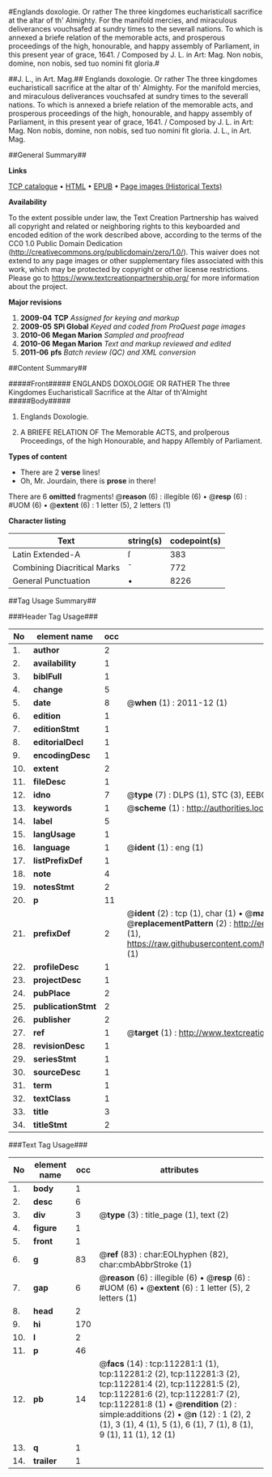 #Englands doxologie. Or rather The three kingdomes eucharisticall sacrifice at the altar of th' Almighty. For the manifold mercies, and miraculous deliverances vouchsafed at sundry times to the severall nations. To which is annexed a briefe relation of the memorable acts, and prosperous proceedings of the high, honourable, and happy assembly of Parliament, in this present year of grace, 1641. / Composed by J. L. in Art: Mag. Non nobis, domine, non nobis, sed tuo nomini fit gloria.#

##J. L., in Art. Mag.##
Englands doxologie. Or rather The three kingdomes eucharisticall sacrifice at the altar of th' Almighty. For the manifold mercies, and miraculous deliverances vouchsafed at sundry times to the severall nations. To which is annexed a briefe relation of the memorable acts, and prosperous proceedings of the high, honourable, and happy assembly of Parliament, in this present year of grace, 1641. / Composed by J. L. in Art: Mag. Non nobis, domine, non nobis, sed tuo nomini fit gloria.
J. L., in Art. Mag.

##General Summary##

**Links**

[TCP catalogue](http://www.ota.ox.ac.uk/tcp/)  • 
[HTML](http://tei.it.ox.ac.uk/tcp/Texts-HTML/free/A88/A88419.html)  • 
[EPUB](http://tei.it.ox.ac.uk/tcp/Texts-EPUB/free/A88/A88419.epub) • 
[Page images (Historical Texts)](https://historicaltexts.jisc.ac.uk/eebo-99860171e)

**Availability**

To the extent possible under law, the Text Creation Partnership has waived all copyright and related or neighboring rights to this keyboarded and encoded edition of the work described above, according to the terms of the CC0 1.0 Public Domain Dedication (http://creativecommons.org/publicdomain/zero/1.0/). This waiver does not extend to any page images or other supplementary files associated with this work, which may be protected by copyright or other license restrictions. Please go to https://www.textcreationpartnership.org/ for more information about the project.

**Major revisions**

1. __2009-04__ __TCP__ *Assigned for keying and markup*
1. __2009-05__ __SPi Global__ *Keyed and coded from ProQuest page images*
1. __2010-06__ __Megan Marion__ *Sampled and proofread*
1. __2010-06__ __Megan Marion__ *Text and markup reviewed and edited*
1. __2011-06__ __pfs__ *Batch review (QC) and XML conversion*

##Content Summary##

#####Front#####
ENGLANDS DOXOLOGIE OR RATHER The three Kingdomes Eucharisticall Sacrifice at the Altar of th'Almight
#####Body#####

1. Englands Doxologie.

1. A BRIEFE RELATION OF The Memorable ACTS, and proſperous Proceedings, of the high Honourable, and happy Aſſembly of Parliament.

**Types of content**

  * There are 2 **verse** lines!
  * Oh, Mr. Jourdain, there is **prose** in there!

There are 6 **omitted** fragments! 
 @__reason__ (6) : illegible (6)  •  @__resp__ (6) : #UOM (6)  •  @__extent__ (6) : 1 letter (5), 2 letters (1)

**Character listing**


|Text|string(s)|codepoint(s)|
|---|---|---|
|Latin Extended-A|ſ|383|
|Combining             Diacritical Marks|̄|772|
|General Punctuation|•|8226|

##Tag Usage Summary##

###Header Tag Usage###

|No|element name|occ|attributes|
|---|---|---|---|
|1.|__author__|2||
|2.|__availability__|1||
|3.|__biblFull__|1||
|4.|__change__|5||
|5.|__date__|8| @__when__ (1) : 2011-12 (1)|
|6.|__edition__|1||
|7.|__editionStmt__|1||
|8.|__editorialDecl__|1||
|9.|__encodingDesc__|1||
|10.|__extent__|2||
|11.|__fileDesc__|1||
|12.|__idno__|7| @__type__ (7) : DLPS (1), STC (3), EEBO-CITATION (1), PROQUEST (1), VID (1)|
|13.|__keywords__|1| @__scheme__ (1) : http://authorities.loc.gov/ (1)|
|14.|__label__|5||
|15.|__langUsage__|1||
|16.|__language__|1| @__ident__ (1) : eng (1)|
|17.|__listPrefixDef__|1||
|18.|__note__|4||
|19.|__notesStmt__|2||
|20.|__p__|11||
|21.|__prefixDef__|2| @__ident__ (2) : tcp (1), char (1)  •  @__matchPattern__ (2) : ([0-9\-]+):([0-9IVX]+) (1), (.+) (1)  •  @__replacementPattern__ (2) : http://eebo.chadwyck.com/downloadtiff?vid=$1&page=$2 (1), https://raw.githubusercontent.com/textcreationpartnership/Texts/master/tcpchars.xml#$1 (1)|
|22.|__profileDesc__|1||
|23.|__projectDesc__|1||
|24.|__pubPlace__|2||
|25.|__publicationStmt__|2||
|26.|__publisher__|2||
|27.|__ref__|1| @__target__ (1) : http://www.textcreationpartnership.org/docs/. (1)|
|28.|__revisionDesc__|1||
|29.|__seriesStmt__|1||
|30.|__sourceDesc__|1||
|31.|__term__|1||
|32.|__textClass__|1||
|33.|__title__|3||
|34.|__titleStmt__|2||


###Text Tag Usage###

|No|element name|occ|attributes|
|---|---|---|---|
|1.|__body__|1||
|2.|__desc__|6||
|3.|__div__|3| @__type__ (3) : title_page (1), text (2)|
|4.|__figure__|1||
|5.|__front__|1||
|6.|__g__|83| @__ref__ (83) : char:EOLhyphen (82), char:cmbAbbrStroke (1)|
|7.|__gap__|6| @__reason__ (6) : illegible (6)  •  @__resp__ (6) : #UOM (6)  •  @__extent__ (6) : 1 letter (5), 2 letters (1)|
|8.|__head__|2||
|9.|__hi__|170||
|10.|__l__|2||
|11.|__p__|46||
|12.|__pb__|14| @__facs__ (14) : tcp:112281:1 (1), tcp:112281:2 (2), tcp:112281:3 (2), tcp:112281:4 (2), tcp:112281:5 (2), tcp:112281:6 (2), tcp:112281:7 (2), tcp:112281:8 (1)  •  @__rendition__ (2) : simple:additions (2)  •  @__n__ (12) : 1 (2), 2 (1), 3 (1), 4 (1), 5 (1), 6 (1), 7 (1), 8 (1), 9 (1), 11 (1), 12 (1)|
|13.|__q__|1||
|14.|__trailer__|1||
